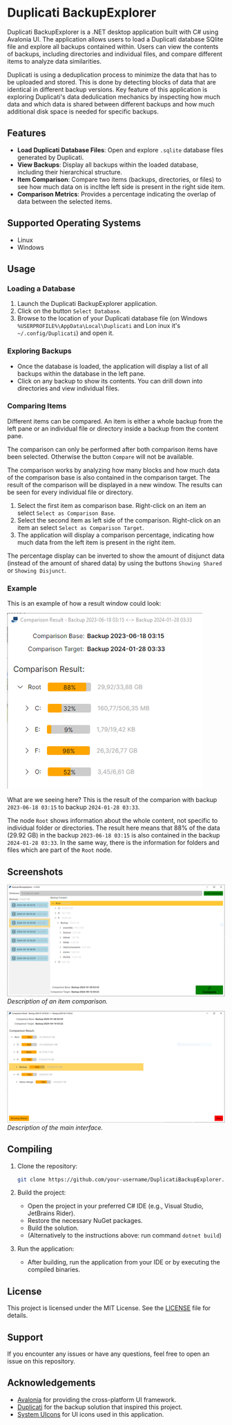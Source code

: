 # Duplicati BackupExplorer

Duplicati BackupExplorer is a .NET desktop application built with C# using Avalonia UI. The application allows users to load a Duplicati database SQlite file and explore all backups contained within. Users can view the contents of backups, including directories and individual files, and compare different items to analyze data similarities.

Duplicati is using a deduplication process to minimize the data that has to be uploaded and stored. This is done by detecting blocks of data that are identical in different backup versions. Key feature of this application is exploring Duplicati's data dedulication mechanics by inspecting how much data and which data is shared between different backups and how much additional disk space is needed for specific backups.

## Features

- **Load Duplicati Database Files**: Open and explore `.sqlite` database files generated by Duplicati.
- **View Backups**: Display all backups within the loaded database, including their hierarchical structure.
- **Item Comparison**: Compare two items (backups, directories, or files) to see how much data on is inclthe left side is present in the right side item.
- **Comparison Metrics**: Provides a percentage indicating the overlap of data between the selected items.

## Supported Operating Systems
* Linux
* Windows


## Usage

### Loading a Database

1. Launch the Duplicati BackupExplorer application.
2. Click on the button `Select Database`.
3. Browse to the location of your Duplicati database file (on Windows `%USERPROFILE%\AppData\Local\Duplicati` and Lon inux it's `~/.config/Duplicati`) and open it.

### Exploring Backups

- Once the database is loaded, the application will display a list of all backups within the database in the left pane.
- Click on any backup to show its contents. You can drill down into directories and view individual files.

### Comparing Items

Different items can be compared. An item is either a whole backup from the left pane or an individual file or directory inside a backup from the content pane.

The comparison can only be performed after both comparison items have been selected. Otherwise the button `Compare` will not be available.

The comparison works by analyzing how many blocks and how much data of the comparison base is also contained in the comparison target. The result of the comparison will be displayed in a new window.
The results can be seen for every individual file or directory.

1. Select the first item as comparison base. Right-click on an item an select `Select as Comparison Base`.
2. Select the second item as left side of the comparison. Right-click on an item an select `Select as Comparison Target`.
3. The application will display a comparison percentage, indicating how much data from the left item is present in the right item.

The percentage display can be inverted to show the amount of disjunct data (instead of the amount of shared data) by using the buttons `Showing Shared` or `Showing Disjunct`. 

### Example
This is an example of how a result window could look:

![Comparison Example](docs/screenshot_example01.png)

What are we seeing here? This is the result of the comparion with backup `2023-06-18 03:15` to backup `2024-01-28 03:33`.

The node `Root` shows information about the whole content, not specific to individual folder or directories. The result here means that 88% of the data (29.92 GB) in the backup `2023-06-18 03:15` is also contained in the backup `2024-01-28 03:33`.
In the same way, there is the information for folders and files which are part of the `Root` node.

## Screenshots

![Comparison Example](docs/screenshot_mainview.png)
*Description of an item comparison.*

![Main Interface](docs/screenshot_compare.png)
*Description of the main interface.*

## Compiling

1. Clone the repository:

    ```bash
    git clone https://github.com/your-username/DuplicatiBackupExplorer.git
    ```

2. Build the project:

    - Open the project in your preferred C# IDE (e.g., Visual Studio, JetBrains Rider).
    - Restore the necessary NuGet packages.
    - Build the solution.
    - (Alternatively to the instructions above: run command `dotnet build`)

3. Run the application:

    - After building, run the application from your IDE or by executing the compiled binaries.


## License

This project is licensed under the MIT License. See the [LICENSE](./LICENSE.md) file for details.

## Support

If you encounter any issues or have any questions, feel free to open an issue on this repository.

## Acknowledgements

- [Avalonia](https://avaloniaui.net/) for providing the cross-platform UI framework.
- [Duplicati](https://www.duplicati.com/) for the backup solution that inspired this project.
- [System UIcons](https://icon-icons.com/de/users/5PGZHjZSj9HEiyvBCqjy5/icon-sets/) for UI icons used in this application.
